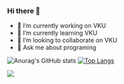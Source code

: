 ### Hi there 👋
- 🔭 I’m currently working on VKU
- 🌱 I’m currently learning VKU
- 👯 I’m looking to collaborate on VKU
- 💬 Ask me about programing

![Anurag's GitHub stats](https://github-readme-stats.vercel.app/api?username=Bin-08-01&show_icons=true&theme=onedark)
[![Top Langs](https://github-readme-stats.vercel.app/api/top-langs/?username=Bin-08-01&layout=compact)](https://github.com/anuraghazra/github-readme-stats)

![](https://komarev.com/ghpvc/?username=Bin-08-01&color=blue)
